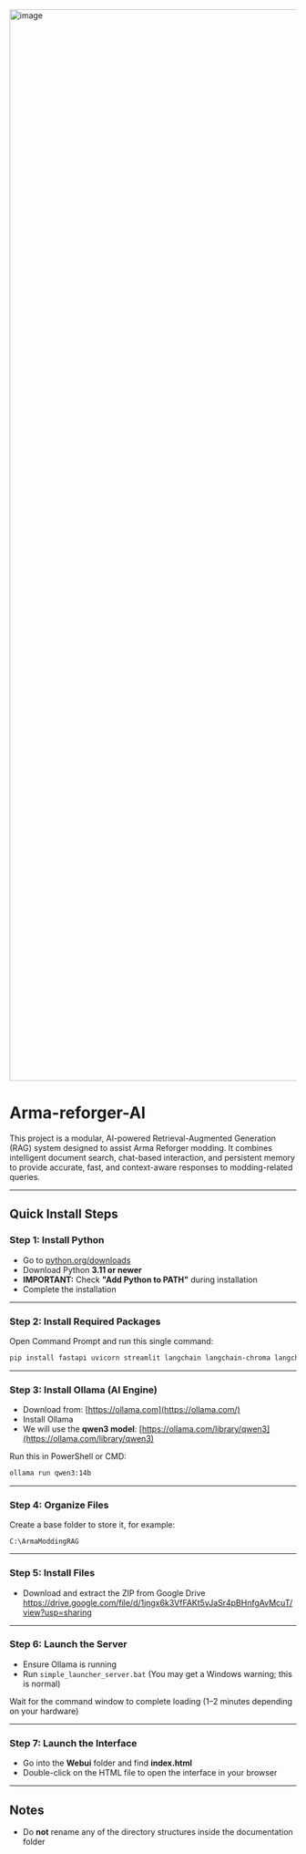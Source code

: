 <img width="3814" height="1880" alt="image" src="https://github.com/user-attachments/assets/59a210a9-1ba0-4308-8d35-c0cb641351b7" />




# Arma-reforger-AI

This project is a modular, AI-powered Retrieval-Augmented Generation (RAG) system designed to assist Arma Reforger modding. It combines intelligent document search, chat-based interaction, and persistent memory to provide accurate, fast, and context-aware responses to modding-related queries.





---

## Quick Install Steps

### Step 1: Install Python
- Go to [python.org/downloads](https://www.python.org/downloads)
- Download Python **3.11 or newer**
- **IMPORTANT:** Check **"Add Python to PATH"** during installation
- Complete the installation

---

### Step 2: Install Required Packages
Open Command Prompt and run this single command:

```bash
pip install fastapi uvicorn streamlit langchain langchain-chroma langchain-huggingface chromadb sentence-transformers torch transformers numpy pandas pydantic requests python-multipart
```

---

### Step 3: Install Ollama (AI Engine)
- Download from: [https://ollama.com](https://ollama.com/)
- Install Ollama
- We will use the **qwen3 model**: [https://ollama.com/library/qwen3](https://ollama.com/library/qwen3)

Run this in PowerShell or CMD:
```bash
ollama run qwen3:14b
```

---
### Step 4: Organize Files
Create a base folder to store it, for example:
```
C:\ArmaModdingRAG
```
---

### Step 5: Install Files
- Download and extract the ZIP from Google Drive
https://drive.google.com/file/d/1jngx6k3VfFAKt5vJaSr4pBHnfgAvMcuT/view?usp=sharing
---


### Step 6: Launch the Server

- Ensure Ollama is running
- Run `simple_launcher_server.bat` (You may get a Windows warning; this is normal)

Wait for the command window to complete loading (1–2 minutes depending on your hardware)

---

### Step 7: Launch the Interface

- Go into the **Webui** folder and find **index.html**
- Double-click on the HTML file to open the interface in your browser

---

## Notes

- Do **not** rename any of the directory structures inside the documentation folder

